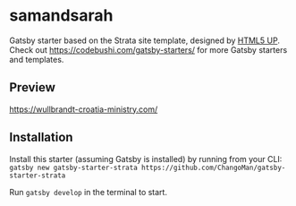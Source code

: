 # samandsarah

Gatsby starter based on the Strata site template, designed by [HTML5 UP](https://html5up.net/strata). Check out https://codebushi.com/gatsby-starters/ for more Gatsby starters and templates.

## Preview

https://wullbrandt-croatia-ministry.com/

## Installation

Install this starter (assuming Gatsby is installed) by running from your CLI:
`gatsby new gatsby-starter-strata https://github.com/ChangoMan/gatsby-starter-strata`

Run `gatsby develop` in the terminal to start.
